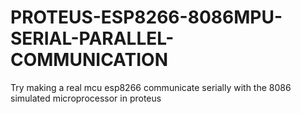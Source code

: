 # PROTEUS-ESP8266-8086MPU-SERIAL-PARALLEL-COMMUNICATION
Try making a real mcu esp8266 communicate serially with the 8086 simulated microprocessor in proteus
